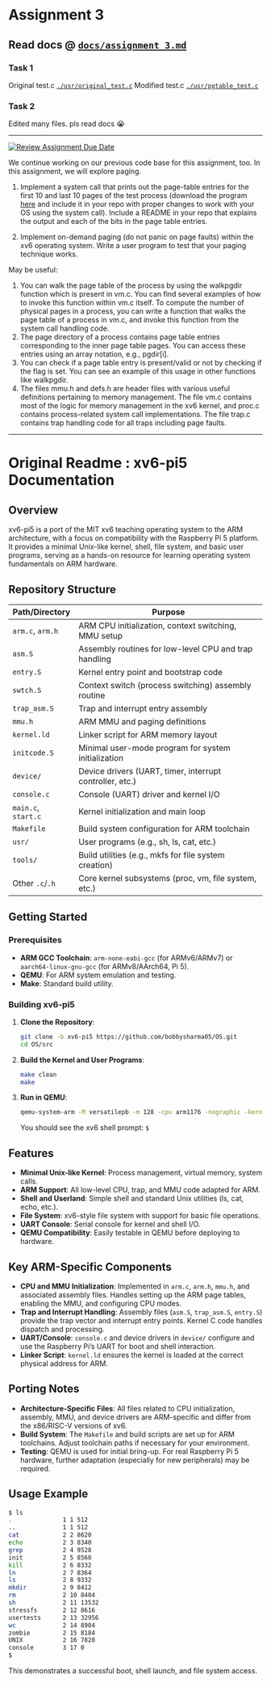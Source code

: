 # Assignment 3

## Read docs @ [`docs/assignment_3.md`](docs/assignment_3.md)

### Task 1 
Original test.c [`./usr/original_test.c`](./usr/original_test.c)
Modified test.c [`./usr/pgtable_test.c`](./usr/pgtable_test.c)

### Task 2
Edited many files. pls read docs 😭

---

[![Review Assignment Due Date](https://classroom.github.com/assets/deadline-readme-button-22041afd0340ce965d47ae6ef1cefeee28c7c493a6346c4f15d667ab976d596c.svg)](https://classroom.github.com/a/QmHxyWUn)

We continue working on our previous code base for this assignment, too. In this assignment, we will explore paging. 

1. Implement a system call that prints out the page-table entries for the first 10 and last 10 pages of the test process (download the program [here](./usr/original_test.c) and include it in your repo with proper changes to work with your OS using the system call). 
Include a README in your repo that explains the output and each of the bits in the page table entries.

2. Implement on-demand paging (do not panic on page faults) within the xv6 operating system. Write a user program to test that your paging technique works. 


May be useful:

1. You can walk the page table of the process by using the walkpgdir function which is present in vm.c. You can find several examples of how to invoke this function within vm.c itself. To compute the number of physical pages in a process, you can write a function that walks the page table of a process in vm.c, and invoke this function from the system call handling code.
2. The page directory of a process contains page table entries corresponding to the inner page table pages. You can access these entries using an array notation, e.g., pgdir[i].
3. You can check if a page table entry is present/valid or not by checking if the flag is set. You can see an example of this usage in other functions like walkpgdir.
4. The files mmu.h and defs.h are header files with various useful definitions pertaining to memory management. The file vm.c contains most of the logic for memory management in the xv6 kernel, and proc.c contains process-related system call implementations. The file trap.c contains trap handling code for all traps including page faults.

---

# Original Readme : xv6-pi5 Documentation

## Overview
xv6-pi5 is a port of the MIT xv6 teaching operating system to the ARM architecture, with a focus on compatibility with the Raspberry Pi 5 platform. It provides a minimal Unix-like kernel, shell, file system, and basic user programs, serving as a hands-on resource for learning operating system fundamentals on ARM hardware.

## Repository Structure
| Path/Directory | Purpose |
|----------------|---------|
| `arm.c`, `arm.h` | ARM CPU initialization, context switching, MMU setup |
| `asm.S` | Assembly routines for low-level CPU and trap handling |
| `entry.S` | Kernel entry point and bootstrap code |
| `swtch.S` | Context switch (process switching) assembly routine |
| `trap_asm.S` | Trap and interrupt entry assembly |
| `mmu.h` | ARM MMU and paging definitions |
| `kernel.ld` | Linker script for ARM memory layout |
| `initcode.S` | Minimal user-mode program for system initialization |
| `device/` | Device drivers (UART, timer, interrupt controller, etc.) |
| `console.c` | Console (UART) driver and kernel I/O |
| `main.c`, `start.c` | Kernel initialization and main loop |
| `Makefile` | Build system configuration for ARM toolchain |
| `usr/` | User programs (e.g., sh, ls, cat, etc.) |
| `tools/` | Build utilities (e.g., mkfs for file system creation) |
| Other `.c`/`.h` | Core kernel subsystems (proc, vm, file system, etc.) |

## Getting Started

### Prerequisites
- **ARM GCC Toolchain**: `arm-none-eabi-gcc` (for ARMv6/ARMv7) or `aarch64-linux-gnu-gcc` (for ARMv8/AArch64, Pi 5).
- **QEMU**: For ARM system emulation and testing.
- **Make**: Standard build utility.

### Building xv6-pi5
1. **Clone the Repository**:
   ```bash
   git clone -b xv6-pi5 https://github.com/bobbysharma05/OS.git
   cd OS/src
   ```
2. **Build the Kernel and User Programs**:
   ```bash
   make clean
   make
   ```
3. **Run in QEMU**:
   ```bash
   qemu-system-arm -M versatilepb -m 128 -cpu arm1176 -nographic -kernel kernel.elf
   ```
   You should see the xv6 shell prompt: `$`

## Features
- **Minimal Unix-like Kernel**: Process management, virtual memory, system calls.
- **ARM Support**: All low-level CPU, trap, and MMU code adapted for ARM.
- **Shell and Userland**: Simple shell and standard Unix utilities (ls, cat, echo, etc.).
- **File System**: xv6-style file system with support for basic file operations.
- **UART Console**: Serial console for kernel and shell I/O.
- **QEMU Compatibility**: Easily testable in QEMU before deploying to hardware.

## Key ARM-Specific Components
- **CPU and MMU Initialization**: Implemented in `arm.c`, `arm.h`, `mmu.h`, and associated assembly files. Handles setting up the ARM page tables, enabling the MMU, and configuring CPU modes.
- **Trap and Interrupt Handling**: Assembly files (`asm.S`, `trap_asm.S`, `entry.S`) provide the trap vector and interrupt entry points. Kernel C code handles dispatch and processing.
- **UART/Console**: `console.c` and device drivers in `device/` configure and use the Raspberry Pi’s UART for boot and shell interaction.
- **Linker Script**: `kernel.ld` ensures the kernel is loaded at the correct physical address for ARM.

## Porting Notes
- **Architecture-Specific Files**: All files related to CPU initialization, assembly, MMU, and device drivers are ARM-specific and differ from the x86/RISC-V versions of xv6.
- **Build System**: The `Makefile` and build scripts are set up for ARM toolchains. Adjust toolchain paths if necessary for your environment.
- **Testing**: QEMU is used for initial bring-up. For real Raspberry Pi 5 hardware, further adaptation (especially for new peripherals) may be required.

## Usage Example
```bash
$ ls
.              1 1 512
..             1 1 512
cat            2 2 8620
echo           2 3 8340
grep           2 4 9528
init           2 5 8560
kill           2 6 8332
ln             2 7 8364
ls             2 8 9332
mkdir          2 9 8412
rm             2 10 8404
sh             2 11 13532
stressfs       2 12 8616
usertests      2 13 32956
wc             2 14 8904
zombie         2 15 8184
UNIX           2 16 7828
console        3 17 0
$
```
This demonstrates a successful boot, shell launch, and file system access.


